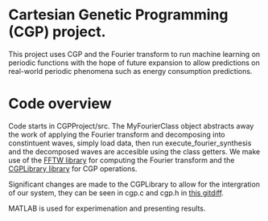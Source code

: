 # Cartesian Genetic Programming (CGP) project. 

This project uses CGP and the Fourier transform to run machine learning on periodic functions with the hope of future expansion to allow predictions on real-world periodic phenomena such as energy consumption predictions.

# Code overview
Code starts in CGPProject/src. The MyFourierClass object abstracts away the work of applying the Fourier transform and decomposing into constintuent waves, simply load data, then run execute_fourier_synthesis and the decomposed waves are accesible using the class getters. 
We make use of the [FFTW library](http://www.fftw.org/) for computing the Fourier transform and the [CGPLibrary library](http://www.cgplibrary.co.uk/files2/About-txt.html) for CGP operations. 

Significant changes are made to the CGPLibrary to allow for the intergration of our system, they can be seen in cgp.c and cgp.h in [this gitdiff](https://github.com/morgandavid/cgpproject/compare/b439d5804dbdb19cf9ca698fe6f7f6197427ca2c...0a497207194d6e3a843034cf156db9d094e058cc).

MATLAB is used for experimenation and presenting results.
